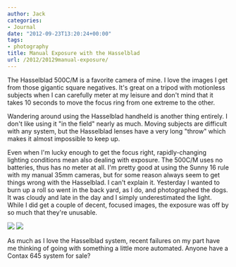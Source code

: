 ```yaml
---
author: Jack
categories:
- Journal
date: "2012-09-23T13:20:24+00:00"
tags:
- photography
title: Manual Exposure with the Hasselblad
url: /2012/20129manual-exposure/
---
```


The Hasselblad 500C/M is a favorite camera of mine. I love the images I get from those gigantic square negatives. It's great on a tripod with motionless subjects when I can carefully meter at my leisure and don't mind that it takes 10 seconds to move the focus ring from one extreme to the other. 

Wandering around using the Hasselblad handheld is another thing entirely. I don't like using it "in the field" nearly as much. Moving subjects are difficult with any system, but the Hasselblad lenses have a very long "throw" which makes it almost impossible to keep up. 

Even when I'm lucky enough to get the focus right, rapidly-changing lighting conditions mean also dealing with exposure. The 500C/M uses no batteries, thus has no meter at all. I'm pretty good at using the Sunny 16 rule with my manual 35mm cameras, but for some reason always seem to get things wrong with the Hasselblad. I can't explain it. Yesterday I wanted to burn up a roll so went in the back yard, as I do, and photographed the dogs. It was cloudy and late in the day and I simply underestimated the light. While I did get a couple of decent, focused images, the exposure was off by so much that they're unusable. 

![][1]
![][2] 

As much as I love the Hasselblad system, recent failures on my part have me thinking of going with something a little more automated. Anyone have a Contax 645 system for sale?

 [1]: /img/2012/09/2012-09-22-2012-Roll-057_09.jpg
 [2]: /img/2012/09/2012-09-22-2012-Roll-057_07.jpg